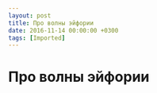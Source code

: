 ```yaml
---
layout: post
title: Про волны эйфории
date: 2016-11-14 00:00:00 +0300
tags: [Imported]
---
```

# Про волны эйфории

